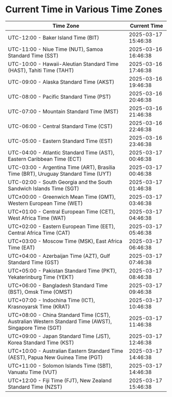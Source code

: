 # Current Time in Various Time Zones

| Time Zone | Current Time |
|-----------|--------------|
| UTC-12:00 - Baker Island Time (BIT) | 2025-03-17 15:46:38 |
| UTC-11:00 - Niue Time (NUT), Samoa Standard Time (SST) | 2025-03-16 16:46:38 |
| UTC-10:00 - Hawaii-Aleutian Standard Time (HAST), Tahiti Time (TAHT) | 2025-03-16 17:46:38 |
| UTC-09:00 - Alaska Standard Time (AKST) | 2025-03-16 19:46:38 |
| UTC-08:00 - Pacific Standard Time (PST) | 2025-03-16 20:46:38 |
| UTC-07:00 - Mountain Standard Time (MST) | 2025-03-16 21:46:38 |
| UTC-06:00 - Central Standard Time (CST) | 2025-03-16 22:46:38 |
| UTC-05:00 - Eastern Standard Time (EST) | 2025-03-16 23:46:38 |
| UTC-04:00 - Atlantic Standard Time (AST), Eastern Caribbean Time (ECT) | 2025-03-17 00:46:38 |
| UTC-03:00 - Argentina Time (ART), Brasília Time (BRT), Uruguay Standard Time (UYT) | 2025-03-17 00:46:38 |
| UTC-02:00 - South Georgia and the South Sandwich Islands Time (SGT) | 2025-03-17 01:46:38 |
| UTC±00:00 - Greenwich Mean Time (GMT), Western European Time (WET) | 2025-03-17 03:46:38 |
| UTC+01:00 - Central European Time (CET), West Africa Time (WAT) | 2025-03-17 04:46:38 |
| UTC+02:00 - Eastern European Time (EET), Central Africa Time (CAT) | 2025-03-17 05:46:38 |
| UTC+03:00 - Moscow Time (MSK), East Africa Time (EAT) | 2025-03-17 06:46:38 |
| UTC+04:00 - Azerbaijan Time (AZT), Gulf Standard Time (GST) | 2025-03-17 07:46:38 |
| UTC+05:00 - Pakistan Standard Time (PKT), Yekaterinburg Time (YEKT) | 2025-03-17 08:46:38 |
| UTC+06:00 - Bangladesh Standard Time (BST), Omsk Time (OMST) | 2025-03-17 09:46:38 |
| UTC+07:00 - Indochina Time (ICT), Krasnoyarsk Time (KRAT) | 2025-03-17 10:46:38 |
| UTC+08:00 - China Standard Time (CST), Australian Western Standard Time (AWST), Singapore Time (SGT) | 2025-03-17 11:46:38 |
| UTC+09:00 - Japan Standard Time (JST), Korea Standard Time (KST) | 2025-03-17 12:46:38 |
| UTC+10:00 - Australian Eastern Standard Time (AEST), Papua New Guinea Time (PGT) | 2025-03-17 14:46:38 |
| UTC+11:00 - Solomon Islands Time (SBT), Vanuatu Time (VUT) | 2025-03-17 14:46:38 |
| UTC+12:00 - Fiji Time (FJT), New Zealand Standard Time (NZST) | 2025-03-17 15:46:38 |
